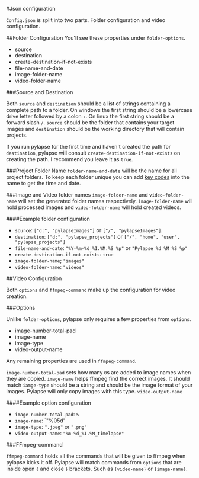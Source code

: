#Json configuration

`Config.json` is split into two parts. Folder configuration and video configuration.

##Folder Configuration
You'll see these properties under `folder-options`.
* source
* destination
* create-destination-if-not-exists
* file-name-and-date
* image-folder-name
* video-folder-name

###Source and Destination

Both `source` and `destination` should be a list of strings containing a complete path to a folder. On windows the first string should be a lowercase drive letter followed by a colon `:`. On linux the first string should be a forward slash `/`. `source` should be the folder that contains your target images and `destination` should be the working directory that will contain projects.

If you run pylapse for the first time and haven't created the path for `destination`, pylapse will consult `create-destination-if-not-exists` on creating the path. I recommend you leave it as `true`.

###Project Folder Name
`folder-name-and-date` will be the name for all project folders. To keep each folder unique you can add <a href=https://docs.python.org/2/library/time.html#time.strftime>key codes</a> into the name to get the time and date.

###Image and Video folder names
`image-folder-name` and `video-folder-name` will set the generated folder names respectively. `image-folder-name` will hold processed images and `video-folder-name` will hold created videos.

####Example folder configuration
* `source`: `["d:", "pylapseImages"]` or `["/", "pylapseImages"]`.
* `destination`: `["d:", "pylapse_projects"]` or `["/", "home", "user", "pylapse_projects"]`
* `file-name-and-date`: `"%Y-%m-%d_%I.%M.%S %p"` or `"Pylapse %d %M %S %p"`
* `create-destination-if-not-exists`: `true`
* `image-folder-name`; `"images"`
* `video-folder-name`: `"videos"`

##Video Configuration

Both `options` and `ffmpeg-command` make up the configuration for video creation.

###Options

Unlike `folder-options`, pylapse only requires a few properties from `options`.
* image-number-total-pad
* image-name
* image-type
* video-output-name

Any remaining properties are used in `ffmpeg-command`.

`image-number-total-pad` sets how many `0`s are added to image names when they are copied.
`image-name` helps ffmpeg find the correct images. It should match
`iamge-type` should be a string and should be the image format of your images. Pylapse will only copy images with this type.
`video-output-name`

####Example option configuration

* `image-number-total-pad`: `5`
* `image-name`: `"%05d"
* `image-type`: `".jpeg"` or `".png"`
* `video-output-name`: `"%m-%d_%I.%M_timelapse"`

###FFmpeg-command

`ffmpeg-command` holds all the commands that will be given to ffmpeg when pylapse kicks it off. Pylapse will match commands from `options` that are inside open `{` and close `}` brackets. Such as `{video-name}` or `{image-name}`.

